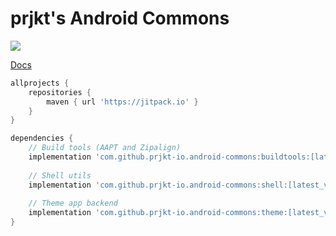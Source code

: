 # prjkt's Android Commons

[![](https://jitpack.io/v/prjkt-io/android-commons.svg)](https://jitpack.io/#prjkt-io/android-commons)

[Docs](https://prjkt-io.github.io/android-commons/)

```groovy
allprojects {
    repositories {
        maven { url 'https://jitpack.io' }
    }
}

dependencies {
    // Build tools (AAPT and Zipalign)
    implementation 'com.github.prjkt-io.android-commons:buildtools:[latest_version]'
    
    // Shell utils
    implementation 'com.github.prjkt-io.android-commons:shell:[latest_version]'
    
    // Theme app backend
    implementation 'com.github.prjkt-io.android-commons:theme:[latest_version]'
}
```